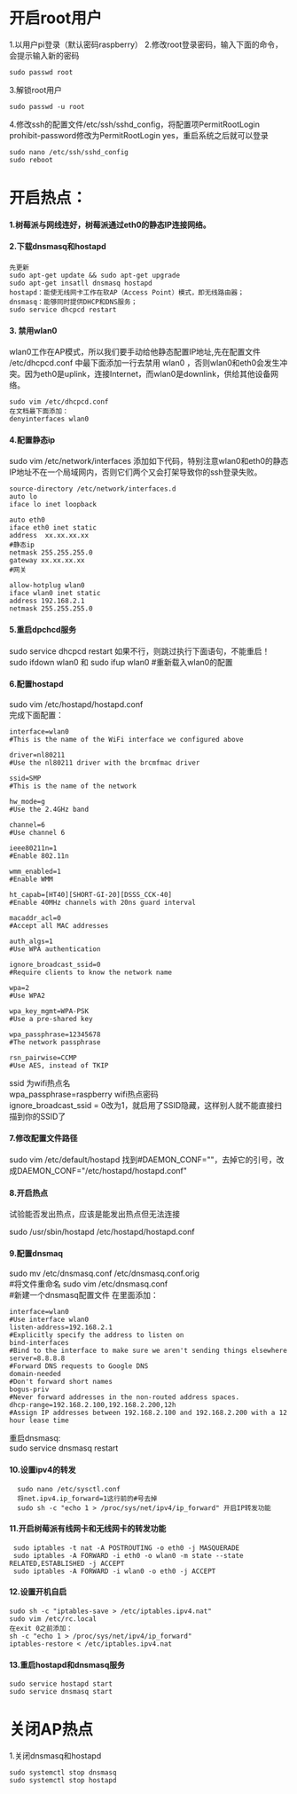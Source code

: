 # 开启root用户
1.以用户pi登录（默认密码raspberry）
2.修改root登录密码，输入下面的命令，会提示输入新的密码
```
sudo passwd root
```
3.解锁root用户  
```
sudo passwd -u root  
```
4.修改ssh的配置文件/etc/ssh/sshd_config，将配置项PermitRootLogin prohibit-password修改为PermitRootLogin yes，重启系统之后就可以登录  
``` 
sudo nano /etc/ssh/sshd_config  
sudo reboot  
```
# 开启热点：
#### 1.树莓派与网线连好，树莓派通过eth0的静态IP连接网络。  
#### 2.下载dnsmasq和hostapd  
 ```
先更新 
sudo apt-get update && sudo apt-get upgrade  
sudo apt-get insatll dnsmasq hostapd  
hostapd：能使无线网卡工作在软AP（Access Point）模式，即无线路由器；
dnsmasq：能够同时提供DHCP和DNS服务；
sudo service dhcpcd restart
 ```
#### 3. 禁用wlan0
wlan0工作在AP模式，所以我们要手动给他静态配置IP地址,先在配置文件 /etc/dhcpcd.conf 中最下面添加一行去禁用 wlan0  ，否则wlan0和eth0会发生冲突。因为eth0是uplink，连接Internet，而wlan0是downlink，供给其他设备网络。
```
sudo vim /etc/dhcpcd.conf
在文档最下面添加：
denyinterfaces wlan0
```
#### 4.配置静态ip

sudo vim /etc/network/interfaces 添加如下代码，特别注意wlan0和eth0的静态IP地址不在一个局域网内，否则它们两个又会打架导致你的ssh登录失败。

```
source-directory /etc/network/interfaces.d
auto lo
iface lo inet loopback

auto eth0
iface eth0 inet static
address  xx.xx.xx.xx
#静态ip
netmask 255.255.255.0
gateway xx.xx.xx.xx
#网关

allow-hotplug wlan0
iface wlan0 inet static
address 192.168.2.1
netmask 255.255.255.0
```
#### 5.重启dpchcd服务
sudo service dhcpcd restart     如果不行，则跳过执行下面语句，不能重启！
sudo ifdown wlan0 和 sudo ifup wlan0     #重新载入wlan0的配置

#### 6.配置hostapd
sudo vim /etc/hostapd/hostapd.conf  
完成下面配置：
```
interface=wlan0                     	
#This is the name of the WiFi interface we configured above

driver=nl80211                       	
#Use the nl80211 driver with the brcmfmac driver

ssid=SMP                             
#This is the name of the network

hw_mode=g                              
#Use the 2.4GHz band

channel=6                      	        
#Use channel 6

ieee80211n=1                         	
#Enable 802.11n

wmm_enabled=1                       	
#Enable WMM

ht_capab=[HT40][SHORT-GI-20][DSSS_CCK-40]   
#Enable 40MHz channels with 20ns guard interval

macaddr_acl=0                               
#Accept all MAC addresses

auth_algs=1                                 
#Use WPA authentication

ignore_broadcast_ssid=0                    
#Require clients to know the network name

wpa=2                                       
#Use WPA2

wpa_key_mgmt=WPA-PSK                        
#Use a pre-shared key

wpa_passphrase=12345678                    
#The network passphrase

rsn_pairwise=CCMP                           
#Use AES, instead of TKIP
```
ssid 为wifi热点名  
wpa_passphrase=raspberry wifi热点密码  
ignore_broadcast_ssid = 0改为1，就启用了SSID隐藏，这样别人就不能直接扫描到你的SSID了  

#### 7.修改配置文件路径
sudo vim /etc/default/hostapd
找到#DAEMON_CONF=""，去掉它的引号，改成DAEMON_CONF="/etc/hostapd/hostapd.conf"

#### 8.开启热点

试验能否发出热点，应该是能发出热点但无法连接

sudo /usr/sbin/hostapd /etc/hostapd/hostapd.conf

#### 9.配置dnsmaq
sudo mv /etc/dnsmasq.conf /etc/dnsmasq.conf.orig    
#将文件重命名
sudo vim /etc/dnsmasq.conf                          
#新建一个dnsmasq配置文件
在里面添加：
```
interface=wlan0 							
#Use interface wlan0
listen-address=192.168.2.1				
#Explicitly specify the address to listen on
bind-interfaces 							
#Bind to the interface to make sure we aren't sending things elsewhere
server=8.8.8.8 								
#Forward DNS requests to Google DNS
domain-needed 								
#Don't forward short names
bogus-priv 									
#Never forward addresses in the non-routed address spaces.
dhcp-range=192.168.2.100,192.168.2.200,12h  
#Assign IP addresses between 192.168.2.100 and 192.168.2.200 with a 12 hour lease time  
```
重启dnsmasq:  
sudo service dnsmasq restart 

#### 10.设置ipv4的转发
      sudo nano /etc/sysctl.conf 
      将net.ipv4.ip_forward=1这行前的#号去掉
      sudo sh -c "echo 1 > /proc/sys/net/ipv4/ip_forward" 开启IP转发功能

#### 11.开启树莓派有线网卡和无线网卡的转发功能
     sudo iptables -t nat -A POSTROUTING -o eth0 -j MASQUERADE
     sudo iptables -A FORWARD -i eth0 -o wlan0 -m state --state RELATED,ESTABLISHED -j ACCEPT
     sudo iptables -A FORWARD -i wlan0 -o eth0 -j ACCEPT 

#### 12.设置开机自启
```
sudo sh -c "iptables-save > /etc/iptables.ipv4.nat"
sudo vim /etc/rc.local 
在exit 0之前添加：
sh -c "echo 1 > /proc/sys/net/ipv4/ip_forward"
iptables-restore < /etc/iptables.ipv4.nat
```
#### 13.重启hostapd和dnsmasq服务
```
sudo service hostapd start
sudo service dnsmasq start
```
# 关闭AP热点
1.关闭dnsmasq和hostapd  
```
sudo systemctl stop dnsmasq
sudo systemctl stop hostapd
```